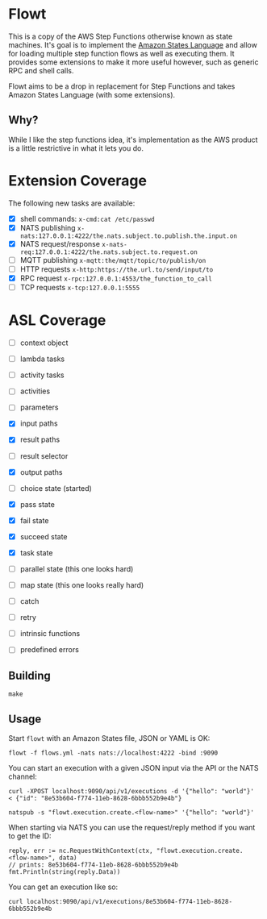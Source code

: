 # Flowt

This is a copy of the AWS Step Functions otherwise known as state machines. It's
goal is to implement the [Amazon States Language](https://states-language.net/spec.html) and allow for loading multiple
step function flows as well as executing them.  It provides some extensions to
make it more useful however, such as generic RPC and shell calls.

Flowt aims to be a drop in replacement for Step Functions and takes Amazon States Language (with some extensions).

## Why?

While I like the step functions idea, it's implementation as the AWS product is a little restrictive in what it lets you do. 

# Extension Coverage

The following new tasks are available:

- [x] shell commands: `x-cmd:cat /etc/passwd`
- [x] NATS publishing `x-nats:127.0.0.1:4222/the.nats.subject.to.publish.the.input.on`
- [x] NATS request/response `x-nats-req:127.0.0.1:4222/the.nats.subject.to.request.on`
- [ ] MQTT publishing `x-mqtt:the/mqtt/topic/to/publish/on`
- [ ] HTTP requests `x-http:https://the.url.to/send/input/to`
- [x] RPC request `x-rpc:127.0.0.1:4553/the_function_to_call`
- [ ] TCP requests `x-tcp:127.0.0.1:5555`

# ASL Coverage

- [ ] context object
- [ ] lambda tasks
- [ ] activity tasks
- [ ] activities

- [ ] parameters
- [x] input paths
- [x] result paths
- [ ] result selector
- [x] output paths

- [ ] choice state (started)
- [x] pass state
- [x] fail state
- [x] succeed state
- [x] task state
- [ ] parallel state (this one looks hard)
- [ ] map state (this one looks really hard)

- [ ] catch
- [ ] retry

- [ ] intrinsic functions
- [ ] predefined errors

## Building

    make

## Usage


Start `flowt` with an Amazon States file, JSON or YAML is OK:

    flowt -f flows.yml -nats nats://localhost:4222 -bind :9090

You can start an execution with a given JSON input via the API or the NATS channel:

    curl -XPOST localhost:9090/api/v1/executions -d '{"hello": "world"}'
    < {"id": "8e53b604-f774-11eb-8628-6bbb552b9e4b"}
    
    natspub -s "flowt.execution.create.<flow-name>" '{"hello": "world"}'

When starting via NATS you can use the request/reply method if you want to get the ID:

```golang
reply, err := nc.RequestWithContext(ctx, "flowt.execution.create.<flow-name>", data)
// prints: 8e53b604-f774-11eb-8628-6bbb552b9e4b
fmt.Println(string(reply.Data))
```

You can get an execution like so:

    curl localhost:9090/api/v1/executions/8e53b604-f774-11eb-8628-6bbb552b9e4b
    
    
